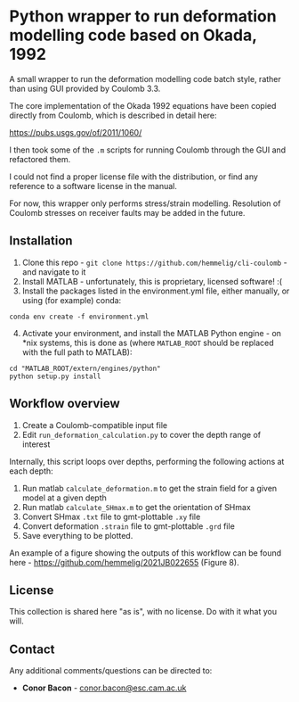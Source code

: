 # Python wrapper to run deformation modelling code based on Okada, 1992
A small wrapper to run the deformation modelling code batch style, rather than using GUI provided by Coulomb 3.3.

The core implementation of the Okada 1992 equations have been copied directly from Coulomb, which is described in detail here:

https://pubs.usgs.gov/of/2011/1060/

I then took some of the `.m` scripts for running Coulomb through the GUI and refactored them.

I could not find a proper license file with the distribution, or find any reference to a software license in the manual.

For now, this wrapper only performs stress/strain modelling. Resolution of Coulomb stresses on receiver faults may be added in the future.

Installation
------------
1. Clone this repo - `git clone https://github.com/hemmelig/cli-coulomb` - and navigate to it
2. Install MATLAB - unfortunately, this is proprietary, licensed software! :(
3. Install the packages listed in the environment.yml file, either manually, or using (for example) conda:

```
conda env create -f environment.yml
```
4. Activate your environment, and install the MATLAB Python engine - on *nix systems, this is done as (where `MATLAB_ROOT` should be replaced with the full path to MATLAB):
```
cd "MATLAB_ROOT/extern/engines/python"
python setup.py install
```

Workflow overview
-----------------
1. Create a Coulomb-compatible input file
2. Edit `run_deformation_calculation.py` to cover the depth range of interest

Internally, this script loops over depths, performing the following actions at each depth:
1. Run matlab `calculate_deformation.m` to get the strain field for a given model at a given depth
2. Run matlab `calculate_SHmax.m` to get the orientation of SHmax
3. Convert SHmax `.txt` file to gmt-plottable `.xy` file
4. Convert deformation `.strain` file to gmt-plottable `.grd` file
5. Save everything to be plotted.

An example of a figure showing the outputs of this workflow can be found here - https://github.com/hemmelig/2021JB022655 (Figure 8).

License
-------
This collection is shared here "as is", with no license. Do with it what you will.

Contact
-------
Any additional comments/questions can be directed to:
* **Conor Bacon** - conor.bacon@esc.cam.ac.uk
